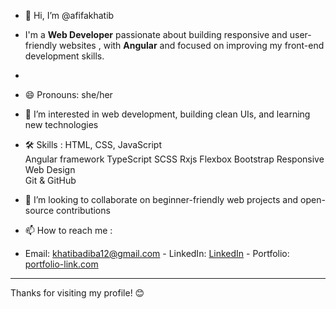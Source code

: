- 👋 Hi, I’m @afifakhatib
- I'm a **Web Developer** passionate about building responsive and user-friendly websites , with **Angular** and focused on improving my front-end development skills.
- 
- 😄 Pronouns: she/her

- 👀 I’m interested in web development, building clean UIs, and learning new technologies  

- 🛠️ Skills : 
 HTML, CSS, JavaScript  
 Angular framework
 TypeScript
 SCSS
 Rxjs
 Flexbox
 Bootstrap
 Responsive Web Design  
 Git & GitHub

- 💞️ I’m looking to collaborate on beginner-friendly web projects and open-source contributions 

- 📫 How to reach me : 
- Email: khatibadiba12@gmail.com - LinkedIn: [LinkedIn](https://www.linkedin.com/in/afifa-khatib) - Portfolio: [portfolio-link.com](https://your-portfolio-link.com)

---

Thanks for visiting my profile! 😊


<!---
afifakhatib/afifakhatib is a ✨ special ✨ repository because its `README.md` (this file) appears on your GitHub profile.
You can click the Preview link to take a look at your changes.
--->

